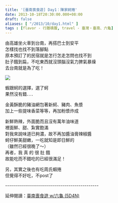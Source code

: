 ```yaml
---
title: '[臺南喪食遊] Day1：陳家蚵捲'
date: 2013-10-18T20:30:00.000+08:00
draft: false
aliases: [ "/2013/10/day1.html" ]
tags : [flavor - 行膳積腹, travel - 臺灣・臺南、六龜]
---
```


由高雄坐火車到台南，再搭巴士到安平  
怎樣找也找不到落腳點  
原本預訂了的民宿就是怎行怎走怎問也找不到  
肚子餓到扁，不吃東西就沒頭腦沒氣力脾氣暴燥  
去台南就是為了吃！  

![](/images/tainan1a7.jpg)

蝦跟蚵的選擇，選了蚵  
果然沒有錯．．．  
  
金黃酥脆的豬油網包著新蚵、豬肉、魚漿  
加上一些提味香菜等等，再加粉漿炸成  
  
新鮮熱辣，外面脆而且沒有萬年油味道  
裡面鮮、甜、紮實飽滿  
對我來說味道已夠濃，故不再加醬油膏辣椒醬  
蚵仔鮮美甜嫩，一吃就知是即日鮮的  
（雖然已經很晚了～）  
再者，我 真 的 很 肚 餓  
故能吃而不錯吃的已經很滿足！  
  
  
  
另，其實之後也有吃周氏蝦捲  
但覺得不好吃，不post了  
  
\-----------------------------------------------  
  
延伸閱讀：[臺南喪食遊 w/六龜 (5D4N)](https://hidie.net/tainan5d4n/)
